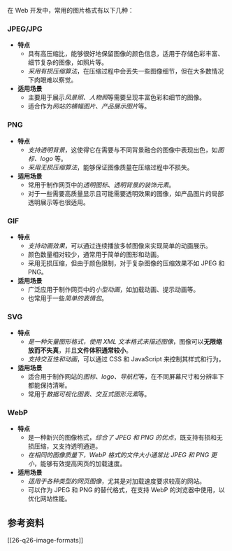 在 Web 开发中，常用的图片格式有以下几种：

### JPEG/JPG

- **特点**
  - 具有高压缩比，能够很好地保留图像的颜色信息，适用于存储色彩丰富、细节复杂的图像，如照片等。
  - *采用有损压缩算法*，在压缩过程中会丢失一些图像细节，但在大多数情况下肉眼难以察觉。
- **适用场景**
  - 主要用于展示*风景照、人物照*等需要呈现丰富色彩和细节的图像。
  - 适合作为*网站的横幅图片、产品展示图片*等。

### PNG

- **特点**
  - *支持透明背景*，这使得它在需要与不同背景融合的图像中表现出色，如*图标、logo* 等。
  - *采用无损压缩算法*，能够保证图像质量在压缩过程中不损失。
- **适用场景**
  - 常用于制作网页中的*透明图标、透明背景的装饰元素*。
  - 对于一些需要高质量显示且可能需要透明效果的图像，如产品图片的局部透明展示等也很适用。

### GIF

- **特点**
  - *支持动画效果*，可以通过连续播放多帧图像来实现简单的动画展示。
  - 颜色数量相对较少，通常用于简单的图形和动画。
  - 采用无损压缩，但由于颜色限制，对于复杂图像的压缩效果不如 JPEG 和 PNG。
- **适用场景**
  - 广泛应用于制作网页中的*小型动画*，如加载动画、提示动画等。
  - 也常用于一些*简单的表情包*。

### SVG

- **特点**
  - *是一种矢量图形格式，使用 XML 文本格式来描述图像*，图像可以**无限缩放而不失真**，并且**文件体积通常较小**。
  - *支持交互性和动画*，可以通过 CSS 和 JavaScript 来控制其样式和行为。
- **适用场景**
  - 适合用于制作网站的*图标、logo、导航栏*等，在不同屏幕尺寸和分辨率下都能保持清晰。
  - 常用于*数据可视化图表、交互式图形元素*等。

### WebP

- **特点**
  - 是一种新兴的图像格式，*综合了 JPEG 和 PNG 的优点*，既支持有损和无损压缩，又支持透明通道。
  - *在相同的图像质量下，WebP 格式的文件大小通常比 JPEG 和 PNG 更小*，能够有效提高网页的加载速度。
- **适用场景**
  - *适用于各种类型的网页图像*，尤其是对加载速度要求较高的网站。
  - 可以作为 JPEG 和 PNG 的替代格式，在支持 WebP 的浏览器中使用，以优化网站性能。


## 参考资料
[[26-q26-image-formats]]